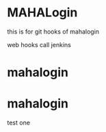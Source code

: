 # MAHALogin
this is for git hooks  of mahalogin

web hooks call jenkins




# mahalogin
# mahalogin
test
one

